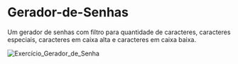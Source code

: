 # Gerador-de-Senhas
Um gerador de senhas com filtro para quantidade de caracteres, caracteres especiais, caracteres em caixa alta e caracteres em caixa baixa.



![Exercício_Gerador_de_Senha](https://user-images.githubusercontent.com/101290219/170895439-032332fb-c0c2-49c5-b4b0-129b4146a7a8.gif)
